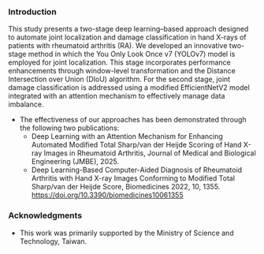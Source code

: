 ### Introduction
This study presents a two-stage deep learning–based approach designed to automate joint localization and damage classification in hand X-rays of patients with rheumatoid arthritis (RA). 
We developed an innovative two-stage method in which the You Only Look Once v7 (YOLOv7) model is employed for joint localization. This stage incorporates performance enhancements through window-level transformation and the Distance Intersection over Union (DIoU) algorithm. For the second stage, joint damage classification is addressed using a modified EfficientNetV2 model integrated with an attention mechanism to effectively manage data imbalance.

* The effectiveness of our approaches has been demonstrated through the following two publications:
  - Deep Learning with an Attention Mechanism for Enhancing Automated Modified Total Sharp/van der Heijde Scoring of Hand X-ray Images in Rheumatoid Arthritis, Journal of Medical and Biological Engineering (JMBE), 2025.
  - Deep Learning-Based Computer-Aided Diagnosis of Rheumatoid Arthritis with Hand X-ray Images Conforming to Modified Total Sharp/van der Heijde Score, Biomedicines 2022, 10, 1355. https://doi.org/10.3390/biomedicines10061355

### Acknowledgments
* This work was primarily supported by the Ministry of Science and Technology, Taiwan.